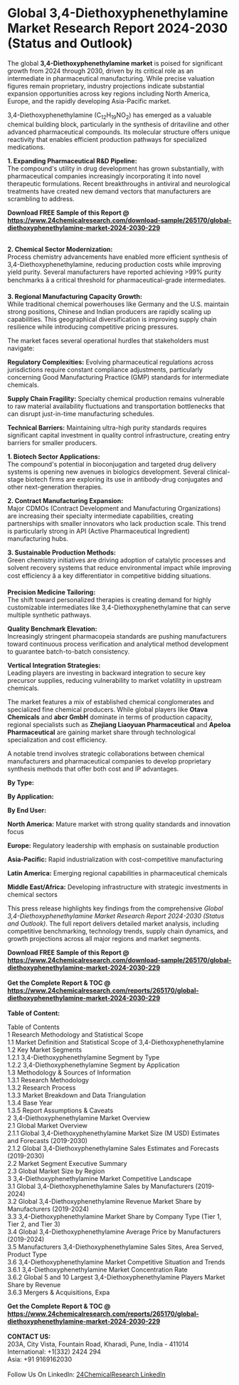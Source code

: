 <h1>Global 3,4-Diethoxyphenethylamine Market Research Report 2024-2030 (Status and Outlook)</h1><p>The global <strong>3,4-Diethoxyphenethylamine market</strong> is poised for significant growth from 2024 through 2030, driven by its critical role as an intermediate in pharmaceutical manufacturing. While precise valuation figures remain proprietary, industry projections indicate substantial expansion opportunities across key regions including North America, Europe, and the rapidly developing Asia-Pacific market.</p><p>3,4-Diethoxyphenethylamine (C<sub>12</sub>H<sub>19</sub>NO<sub>2</sub>) has emerged as a valuable chemical building block, particularly in the synthesis of dritaviline and other advanced pharmaceutical compounds. Its molecular structure offers unique reactivity that enables efficient production pathways for specialized medications.</p><p><strong>1. Expanding Pharmaceutical R&amp;D Pipeline:</strong><br>
The compound's utility in drug development has grown substantially, with pharmaceutical companies increasingly incorporating it into novel therapeutic formulations. Recent breakthroughs in antiviral and neurological treatments have created new demand vectors that manufacturers are scrambling to address.</p><div><b>Download FREE Sample of this Report @ 
            <a href="https://www.24chemicalresearch.com/download-sample/265170/global-diethoxyphenethylamine-market-2024-2030-229">
            https://www.24chemicalresearch.com/download-sample/265170/global-diethoxyphenethylamine-market-2024-2030-229</a></b></div><br><p><strong>2. Chemical Sector Modernization:</strong><br>
Process chemistry advancements have enabled more efficient synthesis of 3,4-Diethoxyphenethylamine, reducing production costs while improving yield purity. Several manufacturers have reported achieving &gt;99% purity benchmarks â a critical threshold for pharmaceutical-grade intermediates.</p><p><strong>3. Regional Manufacturing Capacity Growth:</strong><br>
While traditional chemical powerhouses like Germany and the U.S. maintain strong positions, Chinese and Indian producers are rapidly scaling up capabilities. This geographical diversification is improving supply chain resilience while introducing competitive pricing pressures.</p><p>The market faces several operational hurdles that stakeholders must navigate:</p><p><strong>Regulatory Complexities:</strong> Evolving pharmaceutical regulations across jurisdictions require constant compliance adjustments, particularly concerning Good Manufacturing Practice (GMP) standards for intermediate chemicals.</p><p><strong>Supply Chain Fragility:</strong> Specialty chemical production remains vulnerable to raw material availability fluctuations and transportation bottlenecks that can disrupt just-in-time manufacturing schedules.</p><p><strong>Technical Barriers:</strong> Maintaining ultra-high purity standards requires significant capital investment in quality control infrastructure, creating entry barriers for smaller producers.</p><p><strong>1. Biotech Sector Applications:</strong><br>
The compound's potential in bioconjugation and targeted drug delivery systems is opening new avenues in biologics development. Several clinical-stage biotech firms are exploring its use in antibody-drug conjugates and other next-generation therapies.</p><p><strong>2. Contract Manufacturing Expansion:</strong><br>
Major CDMOs (Contract Development and Manufacturing Organizations) are increasing their specialty intermediate capabilities, creating partnerships with smaller innovators who lack production scale. This trend is particularly strong in API (Active Pharmaceutical Ingredient) manufacturing hubs.</p><p><strong>3. Sustainable Production Methods:</strong><br>
Green chemistry initiatives are driving adoption of catalytic processes and solvent recovery systems that reduce environmental impact while improving cost efficiency â a key differentiator in competitive bidding situations.</p><p><strong>Precision Medicine Tailoring:</strong><br>
	The shift toward personalized therapies is creating demand for highly customizable intermediates like 3,4-Diethoxyphenethylamine that can serve multiple synthetic pathways.</p><p><strong>Quality Benchmark Elevation:</strong><br>
	Increasingly stringent pharmacopeia standards are pushing manufacturers toward continuous process verification and analytical method development to guarantee batch-to-batch consistency.</p><p><strong>Vertical Integration Strategies:</strong><br>
	Leading players are investing in backward integration to secure key precursor supplies, reducing vulnerability to market volatility in upstream chemicals.</p><p>The market features a mix of established chemical conglomerates and specialized fine chemical producers. While global players like <strong>Otava Chemicals</strong> and <strong>abcr GmbH</strong> dominate in terms of production capacity, regional specialists such as <strong>Zhejiang Liaoyuan Pharmaceutical</strong> and <strong>Apeloa Pharmaceutical</strong> are gaining market share through technological specialization and cost efficiency.</p><p>A notable trend involves strategic collaborations between chemical manufacturers and pharmaceutical companies to develop proprietary synthesis methods that offer both cost and IP advantages.</p><p><strong>By Type:</strong></p><p><strong>By Application:</strong></p><p><strong>By End User:</strong></p><p><strong>North America:</strong> Mature market with strong quality standards and innovation focus</p><p><strong>Europe:</strong> Regulatory leadership with emphasis on sustainable production</p><p><strong>Asia-Pacific:</strong> Rapid industrialization with cost-competitive manufacturing</p><p><strong>Latin America:</strong> Emerging regional capabilities in pharmaceutical chemicals</p><p><strong>Middle East/Africa:</strong> Developing infrastructure with strategic investments in chemical sectors</p><p>This press release highlights key findings from the comprehensive <em>Global 3,4-Diethoxyphenethylamine Market Research Report 2024-2030 (Status and Outlook)</em>. The full report delivers detailed market analysis, including competitive benchmarking, technology trends, supply chain dynamics, and growth projections across all major regions and market segments.</p><div><b>Download FREE Sample of this Report @ 
            <a href="https://www.24chemicalresearch.com/download-sample/265170/global-diethoxyphenethylamine-market-2024-2030-229">
            https://www.24chemicalresearch.com/download-sample/265170/global-diethoxyphenethylamine-market-2024-2030-229</a></b></div><br><div><b>Get the Complete Report & TOC @ 
            <a href="https://www.24chemicalresearch.com/reports/265170/global-diethoxyphenethylamine-market-2024-2030-229">
            https://www.24chemicalresearch.com/reports/265170/global-diethoxyphenethylamine-market-2024-2030-229</a></b></div><br>
            <b>Table of Content:</b><p>Table of Contents<br />
1 Research Methodology and Statistical Scope<br />
1.1 Market Definition and Statistical Scope of 3,4-Diethoxyphenethylamine<br />
1.2 Key Market Segments<br />
1.2.1 3,4-Diethoxyphenethylamine Segment by Type<br />
1.2.2 3,4-Diethoxyphenethylamine Segment by Application<br />
1.3 Methodology & Sources of Information<br />
1.3.1 Research Methodology<br />
1.3.2 Research Process<br />
1.3.3 Market Breakdown and Data Triangulation<br />
1.3.4 Base Year<br />
1.3.5 Report Assumptions & Caveats<br />
2 3,4-Diethoxyphenethylamine Market Overview<br />
2.1 Global Market Overview<br />
2.1.1 Global 3,4-Diethoxyphenethylamine Market Size (M USD) Estimates and Forecasts (2019-2030)<br />
2.1.2 Global 3,4-Diethoxyphenethylamine Sales Estimates and Forecasts (2019-2030)<br />
2.2 Market Segment Executive Summary<br />
2.3 Global Market Size by Region<br />
3 3,4-Diethoxyphenethylamine Market Competitive Landscape<br />
3.1 Global 3,4-Diethoxyphenethylamine Sales by Manufacturers (2019-2024)<br />
3.2 Global 3,4-Diethoxyphenethylamine Revenue Market Share by Manufacturers (2019-2024)<br />
3.3 3,4-Diethoxyphenethylamine Market Share by Company Type (Tier 1, Tier 2, and Tier 3)<br />
3.4 Global 3,4-Diethoxyphenethylamine Average Price by Manufacturers (2019-2024)<br />
3.5 Manufacturers 3,4-Diethoxyphenethylamine Sales Sites, Area Served, Product Type<br />
3.6 3,4-Diethoxyphenethylamine Market Competitive Situation and Trends<br />
3.6.1 3,4-Diethoxyphenethylamine Market Concentration Rate<br />
3.6.2 Global 5 and 10 Largest 3,4-Diethoxyphenethylamine Players Market Share by Revenue<br />
3.6.3 Mergers & Acquisitions, Expa</p><div><b>Get the Complete Report & TOC @ 
            <a href="https://www.24chemicalresearch.com/reports/265170/global-diethoxyphenethylamine-market-2024-2030-229">
            https://www.24chemicalresearch.com/reports/265170/global-diethoxyphenethylamine-market-2024-2030-229</a></b></div><br><b>CONTACT US:</b><br>
            203A, City Vista, Fountain Road, Kharadi, Pune, India - 411014<br>
            International: +1(332) 2424 294<br>
            Asia: +91 9169162030 <br><br>
            Follow Us On LinkedIn: <a href="https://www.linkedin.com/company/24chemicalresearch/">24ChemicalResearch LinkedIn</a>